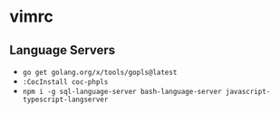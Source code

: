 # vimrc

## Language Servers
* `go get golang.org/x/tools/gopls@latest`
* `:CocInstall coc-phpls`
* `npm i -g sql-language-server bash-language-server javascript-typescript-langserver`
